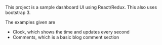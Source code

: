 This project is a sample dashboard UI using React/Redux.
This also uses bootstrap 3.

The examples given are
- Clock, which shows the time and updates every second
- Comments, which is a basic blog comment section